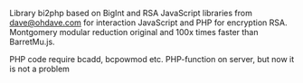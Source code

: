 Library bi2php based on BigInt and RSA JavaScript libraries from dave@ohdave.com for interaction JavaScript and PHP for encryption RSA. Montgomery modular reduction original and 100x times faster than BarretMu.js.

PHP code require bcadd, bcpowmod etc. PHP-function on server, but now it is not a problem
